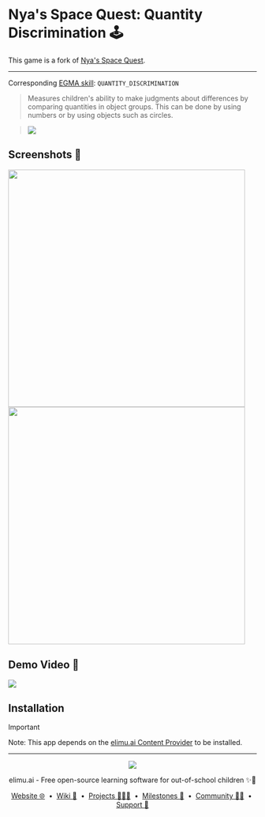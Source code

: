 # Nya's Space Quest: Quantity Discrimination 🕹

This game is a fork of [Nya's Space Quest](https://github.com/elimu-ai/nyas-space-quest).

---

Corresponding [EGMA skill](https://github.com/elimu-ai/model/blob/master/src/main/java/ai/elimu/model/v2/enums/content/NumeracySkill.java): `QUANTITY_DISCRIMINATION`
> Measures children's ability to make judgments about differences by comparing quantities in object groups. This can be done by using numbers or by using objects such as circles.
    
> ![](https://raw.githubusercontent.com/elimu-ai/webapp/master/src/main/webapp/static/img/admin/EGMA_QUANTITY_DISCRIMINATION.png)

## Screenshots 📸

<img width="480" src="https://user-images.githubusercontent.com/15718174/27411324-edec40ac-56e4-11e7-8207-1a05c770024d.png" />

<img width="480" src="https://user-images.githubusercontent.com/15718174/26973174-6901eabe-4d15-11e7-9634-b37cd6006b4a.png" />

## Demo Video 🎥

[![](https://i.ytimg.com/vi/gGK4imJdJZk/hqdefault.jpg)](https://youtu.be/gGK4imJdJZk)

## Installation

> [!IMPORTANT]
> Note: This app depends on the [elimu.ai Content Provider](https://github.com/elimu-ai/content-provider) to be installed.

---

<p align="center">
  <img src="https://github.com/elimu-ai/webapp/blob/main/src/main/webapp/static/img/logo-text-256x78.png" />
</p>
<p align="center">
  elimu.ai - Free open-source learning software for out-of-school children ✨🚀
</p>
<p align="center">
  <a href="https://elimu.ai">Website 🌐</a>
  &nbsp;•&nbsp;
  <a href="https://github.com/elimu-ai/wiki#readme">Wiki 📃</a>
  &nbsp;•&nbsp;
  <a href="https://github.com/orgs/elimu-ai/projects?query=is%3Aopen">Projects 👩🏽‍💻</a>
  &nbsp;•&nbsp;
  <a href="https://github.com/elimu-ai/wiki/milestones">Milestones 🎯</a>
  &nbsp;•&nbsp;
  <a href="https://github.com/elimu-ai/wiki#open-source-community">Community 👋🏽</a>
  &nbsp;•&nbsp;
  <a href="https://www.drips.network/app/drip-lists/41305178594442616889778610143373288091511468151140966646158126636698">Support 💜</a>
</p>
